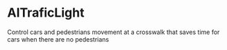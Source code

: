 # AITraficLight
Control cars and pedestrians movement at a
crosswalk that saves time for cars when there are no pedestrians
